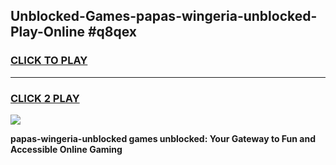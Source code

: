 
## Unblocked-Games-papas-wingeria-unblocked-Play-Online #q8qex
<h3>
<a href="https://news.freeplayer.one?title=papas-wingeria-unblocked&ref=3">CLICK TO PLAY</a></h3>
<hr>

<h3>
<a href="https://news.freeplayer.one?title=papas-wingeria-unblocked&ref=3">CLICK 2 PLAY</a>
  
</h3>

<a href="https://news.freeplayer.one?title=papas-wingeria-unblocked&ref=3"><img src="https://clearcache.store/games.png"></a>


**papas-wingeria-unblocked games unblocked: Your Gateway to Fun and Accessible Online Gaming**
